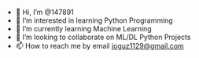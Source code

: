 - 👋 Hi, I’m @147891
- 👀 I’m interested in learning Python Programming
- 🌱 I’m currently learning Machine Learning
- 💞️ I’m looking to collaborate on ML/DL Python Projects
- 📫 How to reach me by email joguz1129@gmail.com

<!---
147891/147891 is a ✨ special ✨ repository because its `README.md` (this file) appears on your GitHub profile.
You can click the Preview link to take a look at your changes.
--->
